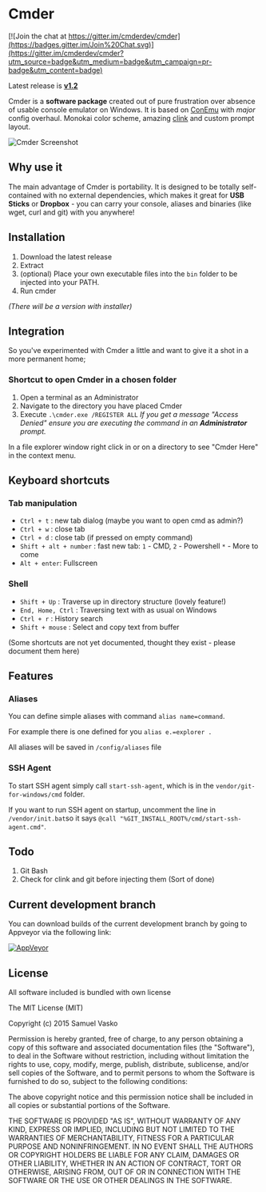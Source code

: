 # Cmder

[![Join the chat at https://gitter.im/cmderdev/cmder](https://badges.gitter.im/Join%20Chat.svg)](https://gitter.im/cmderdev/cmder?utm_source=badge&utm_medium=badge&utm_campaign=pr-badge&utm_content=badge)

Latest release is **[v1.2](https://github.com/bliker/cmder/releases/tag/v1.2)**

Cmder is a **software package** created out of pure frustration over absence of usable console emulator on Windows. It is based on [ConEmu](https://github.com/Maximus5/ConEmu) with *major* config overhaul. Monokai color scheme, amazing [clink](https://github.com/mridgers/clink) and custom prompt layout.

![Cmder Screenshot](http://i.imgur.com/g1nNf0I.png)

## Why use it

The main advantage of Cmder is portability. It is designed to be totally self-contained with no external dependencies, which makes it great for **USB Sticks** or **Dropbox** - you can carry your console, aliases and binaries (like wget, curl and git) with you anywhere!

## Installation

1. Download the latest release
2. Extract
3. (optional) Place your own executable files into the `bin` folder to be injected into your PATH.
4. Run cmder

*(There will be a version with installer)*

## Integration

So you've experimented with Cmder a little and want to give it a shot in a more permanent home;

### Shortcut to open Cmder in a chosen folder

1. Open a terminal as an Administrator
2. Navigate to the directory you have placed Cmder
3. Execute `.\cmder.exe /REGISTER ALL`
   _If you get a message "Access Denied" ensure you are executing the command in an **Administrator** prompt._

In a file explorer window right click in or on a directory to see "Cmder Here" in the context menu.

## Keyboard shortcuts

### Tab manipulation

* `Ctrl + t` : new tab dialog (maybe you want to open cmd as admin?)
* `Ctrl + w` : close tab
* `Ctrl + d` : close tab (if pressed on empty command)
* `Shift + alt + number` : fast new tab: `1` - CMD, `2` - Powershell `*` - More to come
* `Alt + enter`: Fullscreen

### Shell

* `Shift + Up` : Traverse up in directory structure (lovely feature!)
* `End, Home, Ctrl` : Traversing text with as usual on Windows
* `Ctrl + r` : History search
* `Shift + mouse` : Select and copy text from buffer

(Some shortcuts are not yet documented, thought they exist - please document them here)

## Features

### Aliases
You can define simple aliases with command `alias name=command`.

For example there is one defined for you `alias e.=explorer .`

All aliases will be saved in `/config/aliases` file

### SSH Agent

To start SSH agent simply call `start-ssh-agent`, which is in the `vendor/git-for-windows/cmd` folder.

If you want to run SSH agent on startup, uncomment the line in `/vendor/init.bat`so it says `@call "%GIT_INSTALL_ROOT%/cmd/start-ssh-agent.cmd"`.

## Todo

1. Git Bash
2. Check for clink and git before injecting them (Sort of done)

## Current development branch

You can download builds of the current development branch by going to Appveyor via the following link:

[![AppVeyor](https://ci.appveyor.com/api/projects/status/github/cmderdev/cmder?svg=True)](https://ci.appveyor.com/project/MartiUK/cmder/branch/development/artifacts)

## License

All software included is bundled with own license

The MIT License (MIT)

Copyright (c) 2015 Samuel Vasko

Permission is hereby granted, free of charge, to any person obtaining a copy
of this software and associated documentation files (the "Software"), to deal
in the Software without restriction, including without limitation the rights
to use, copy, modify, merge, publish, distribute, sublicense, and/or sell
copies of the Software, and to permit persons to whom the Software is
furnished to do so, subject to the following conditions:

The above copyright notice and this permission notice shall be included in
all copies or substantial portions of the Software.

THE SOFTWARE IS PROVIDED "AS IS", WITHOUT WARRANTY OF ANY KIND, EXPRESS OR
IMPLIED, INCLUDING BUT NOT LIMITED TO THE WARRANTIES OF MERCHANTABILITY,
FITNESS FOR A PARTICULAR PURPOSE AND NONINFRINGEMENT. IN NO EVENT SHALL THE
AUTHORS OR COPYRIGHT HOLDERS BE LIABLE FOR ANY CLAIM, DAMAGES OR OTHER
LIABILITY, WHETHER IN AN ACTION OF CONTRACT, TORT OR OTHERWISE, ARISING FROM,
OUT OF OR IN CONNECTION WITH THE SOFTWARE OR THE USE OR OTHER DEALINGS IN
THE SOFTWARE.
